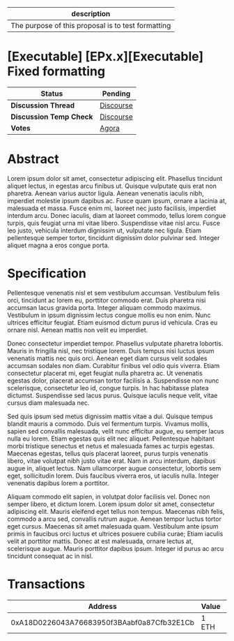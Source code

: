 | description                                        |
| -------------------------------------------------- |
| The purpose of this proposal is to test formatting |

# [Executable] [EPx.x][Executable] Fixed formatting

  
  | **Status**            | Pending                                                                                                                                      |
  | --------------------- | ------------------------------------------------------------------------------------------------------------------------------------------- |
  | **Discussion Thread** |  [Discourse](https://discuss.ens.domains/c/ens-ecosystem/5555)                                                                                              |
  | **Discussion Temp Check** |  [Discourse](https://discuss.ens.domains/c/ens-ecosystem/6666)                                                                                              |
  | **Votes**             | [Agora](https://agora.ensdao.org/proposals/702216939697610997555029392680786202051647211148617017858355320902052478584)                                                                                                                                     |
  

# Abstract 
 Lorem ipsum dolor sit amet, consectetur adipiscing elit. Phasellus tincidunt aliquet lectus, in egestas arcu finibus ut. Quisque vulputate quis erat non pharetra. Aenean varius auctor ligula. Aenean venenatis iaculis nibh, imperdiet molestie ipsum dapibus ac. Fusce quam ipsum, ornare a lacinia at, malesuada et massa. Fusce enim mi, laoreet nec justo facilisis, imperdiet interdum arcu. Donec iaculis, diam at laoreet commodo, tellus lorem congue turpis, quis feugiat urna mi vitae libero. Suspendisse vitae nisl arcu. Fusce leo justo, vehicula interdum dignissim ut, vulputate nec ligula. Etiam pellentesque semper tortor, tincidunt dignissim dolor pulvinar sed. Integer aliquet magna a eros congue porta.

# Specification 
 Pellentesque venenatis nisl et sem vestibulum accumsan. Vestibulum felis orci, tincidunt ac lorem eu, porttitor commodo erat. Duis pharetra nisi accumsan lacus gravida porta. Integer aliquam commodo maximus. Vestibulum in ipsum dignissim lectus congue mollis eu non enim. Nunc ultrices efficitur feugiat. Etiam euismod dictum purus id vehicula. Cras eu ornare nisl. Aenean mattis non velit eu imperdiet.

Donec consectetur imperdiet tempor. Phasellus vulputate pharetra lobortis. Mauris in fringilla nisl, nec tristique lorem. Duis tempus nisi luctus ipsum venenatis mattis nec quis orci. Aenean eget diam cursus velit sodales accumsan sodales non diam. Curabitur finibus vel odio quis viverra. Etiam consectetur placerat mi, eget feugiat nulla pharetra ac. Ut venenatis egestas dolor, placerat accumsan tortor facilisis a. Suspendisse non nunc scelerisque, consectetur leo id, congue turpis. In hac habitasse platea dictumst. Suspendisse sed lacus purus. Quisque iaculis neque velit, vitae cursus diam malesuada nec.

Sed quis ipsum sed metus dignissim mattis vitae a dui. Quisque tempus blandit mauris a commodo. Duis vel fermentum turpis. Vivamus mollis, sapien sed convallis malesuada, velit nunc efficitur augue, eu semper lacus nulla eu lorem. Etiam egestas quis elit nec aliquet. Pellentesque habitant morbi tristique senectus et netus et malesuada fames ac turpis egestas. Maecenas egestas, tellus quis placerat laoreet, purus turpis venenatis libero, vitae volutpat nibh justo vitae erat. Nam in arcu interdum, dapibus augue in, aliquet lectus. Nam ullamcorper augue consectetur, lobortis sem eget, sollicitudin lorem. Duis faucibus viverra eros, ut iaculis nulla. Integer venenatis dapibus lorem a porttitor.

Aliquam commodo elit sapien, in volutpat dolor facilisis vel. Donec non semper libero, et dictum lorem. Lorem ipsum dolor sit amet, consectetur adipiscing elit. Mauris eleifend eget tellus non tempus. Maecenas nibh felis, commodo a arcu sed, convallis rutrum augue. Aenean tempor luctus tortor eget cursus. Maecenas sit amet malesuada quam. Vestibulum ante ipsum primis in faucibus orci luctus et ultrices posuere cubilia curae; Etiam iaculis velit at porttitor mattis. Donec at est malesuada, ornare lectus at, scelerisque augue. Mauris porttitor dapibus ipsum. Integer id purus ac arcu tincidunt consequat ac in nisl.

# Transactions 
 | Address                                    | Value | Function | Argument | Value |
| ------------------------------------------ | ----- | -------- | -------- | ----- |
| 0xA18D0226043A76683950f3BAabf0a87Cfb32E1Cb | 1 ETH |          |          |       |